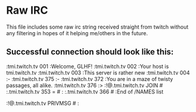 # Raw IRC
This file includes some raw irc string received straight from twitch without any filtering in hopes of it helping me/others in the future.

## Successful connection should look like this:
:tmi.twitch.tv 001 <username> :Welcome, GLHF!
:tmi.twitch.tv 002 <username> :Your host is tmi.twitch.tv
:tmi.twitch.tv 003 <username> :This server is rather new
:tmi.twitch.tv 004 <username> :-
:tmi.twitch.tv 375 <username> :-
:tmi.twitch.tv 372 <username> :You are in a maze of twisty passages, all alike.
:tmi.twitch.tv 376 <username> :>
:<chatter>!<botname>@<channel>.tmi.twitch.tv JOIN #<channel>
:<channel>.tmi.twitch.tv 353 <username> = #<channel> :<username>
:<channel>.tmi.twitch.tv 366 <username> #<channel> :End of /NAMES list

:<chatter>!<botname>@<channel>.tmi.twitch.tv PRIVMSG #<channel> :<message>
